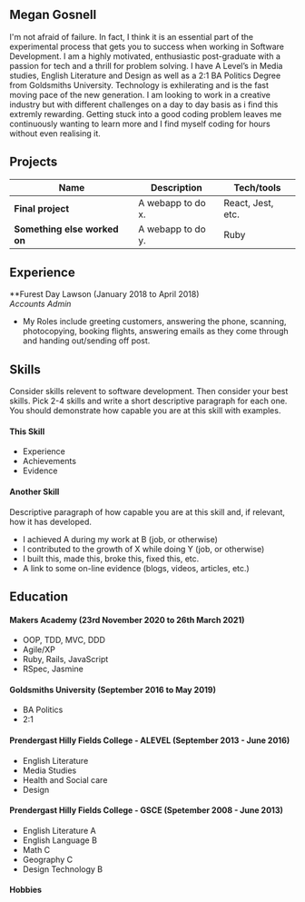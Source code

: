 ## Megan Gosnell 

I'm not afraid of failure. In fact, I think it is an essential part of the experimental process that gets you to success when working in Software Development. I am a highly motivated, enthusiastic post-graduate with a passion for tech and a thrill for problem solving. I have A Level’s in Media studies, English Literature and Design as well as a 2:1 BA Politics Degree from Goldsmiths University. Technology is exhilerating and is the fast moving pace of the new generation. I am looking to work in a creative industry but with different challenges on a day to day basis as i find this extremly rewarding. Getting stuck into a good coding problem leaves me continuously wanting to learn more and I find myself coding for hours without even realising it.

## Projects

| Name                         | Description       | Tech/tools        |
| ---------------------------- | ----------------- | ----------------- |
| **Final project**            | A webapp to do x. | React, Jest, etc. |
| **Something else worked on** | A webapp to do y. | Ruby              |

## Experience

**Furest Day Lawson (January 2018 to April 2018)  
_Accounts Admin_ 

- My Roles include greeting customers, answering the phone, scanning, photocopying, booking flights, answering emails as they come through and handing out/sending off post. 

## Skills

Consider skills relevent to software development. Then consider your best skills. Pick 2-4 skills and write a short descriptive paragraph for each one. You should demonstrate how capable you are at this skill with examples.

#### This Skill

- Experience
- Achievements
- Evidence

#### Another Skill

Descriptive paragraph of how capable you are at this skill and, if relevant, how it has developed.

- I achieved A during my work at B (job, or otherwise)
- I contributed to the growth of X while doing Y (job, or otherwise)
- I built this, made this, broke this, fixed this, etc.
- A link to some on-line evidence (blogs, videos, articles, etc.)

## Education

#### Makers Academy (23rd November 2020 to 26th March 2021)

- OOP, TDD, MVC, DDD
- Agile/XP
- Ruby, Rails, JavaScript
- RSpec, Jasmine

#### Goldsmiths University (September 2016 to May 2019)

- BA Politics
- 2:1 


#### Prendergast Hilly Fields College - ALEVEL (September 2013 - June 2016)

-	English Literature 
-	Media Studies 
-	Health and Social care 
-	Design 

#### Prendergast Hilly Fields College - GSCE (Spetember 2008 - June 2013)
- English Literature A
-	English Language B
-	Math C
-	Geography C
-	Design Technology B



#### Hobbies 



